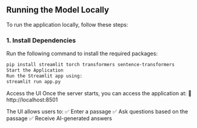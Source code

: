 ## Running the Model Locally

To run the application locally, follow these steps:

### 1. Install Dependencies  
Run the following command to install the required packages:  
```bash
pip install streamlit torch transformers sentence-transformers
Start the Application
Run the Streamlit app using:
streamlit run app.py
```
 Access the UI
Once the server starts, you can access the application at:
🔗 http://localhost:8501

The UI allows users to:
✅ Enter a passage
✅ Ask questions based on the passage
✅ Receive AI-generated answers
